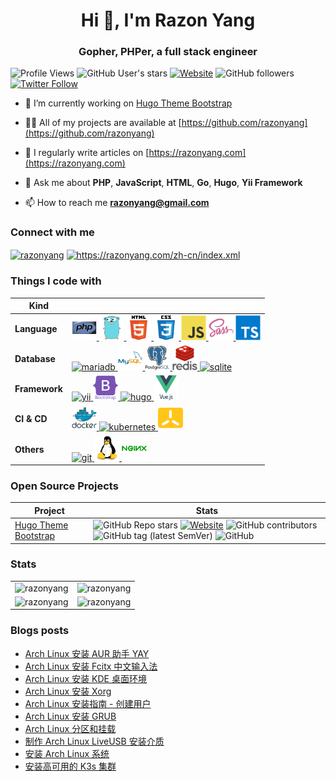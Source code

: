 <h1 align="center">Hi 👋, I'm Razon Yang</h1>
<h3 align="center">Gopher, PHPer, a full stack engineer</h3>

![Profile Views](https://komarev.com/ghpvc/?username=razonyang&label=profile%20views&color=0e75b6&style=flat-square)
![GitHub User's stars](https://img.shields.io/github/stars/razonyang?style=flat-square)
[![Website](https://img.shields.io/website?style=flat-square&url=https%3A%2F%2Frazonyang.com%2F)](https://razonyang.com/)
![GitHub followers](https://img.shields.io/github/followers/razonyang?style=flat-square)
[![Twitter Follow](https://img.shields.io/twitter/follow/razonyang?style=flat-square)](https://twitter.com/razonyang)

- 🔭 I’m currently working on [Hugo Theme Bootstrap](https://github.com/razonyang/hugo-theme-bootstrap)

- 👨‍💻 All of my projects are available at [https://github.com/razonyang](https://github.com/razonyang)

- 📝 I regularly write articles on [https://razonyang.com](https://razonyang.com)

- 💬 Ask me about **PHP**, **JavaScript**, **HTML**, **Go**, **Hugo**, **Yii Framework**

- 📫 How to reach me **razonyang@gmail.com**

<h3 align="left">Connect with me</h3>
<p align="left">
<a href="https://twitter.com/razonyang" target="blank"><img align="center" src="https://raw.githubusercontent.com/rahuldkjain/github-profile-readme-generator/master/src/images/icons/Social/twitter.svg" alt="razonyang" height="30" width="40" /></a>
<a href="/https://razonyang.com/zh-cn/index.xml" target="blank"><img align="center" src="https://raw.githubusercontent.com/rahuldkjain/github-profile-readme-generator/master/src/images/icons/Social/rss.svg" alt="https://razonyang.com/zh-cn/index.xml" height="30" width="40" /></a>
</p>

<h3 align="left">Things I code with</h3>

| Kind | |
|---|---|
| **Language** | <a href="https://www.php.net" target="_blank" rel="noreferrer"> <img src="https://raw.githubusercontent.com/devicons/devicon/master/icons/php/php-original.svg" alt="php" width="40" height="40"/> </a> <a href="https://golang.org" target="_blank" rel="noreferrer"> <img src="https://raw.githubusercontent.com/devicons/devicon/master/icons/go/go-original.svg" alt="go" width="40" height="40"/> </a> <a href="https://www.w3.org/html/" target="_blank" rel="noreferrer"> <img src="https://raw.githubusercontent.com/devicons/devicon/master/icons/html5/html5-original-wordmark.svg" alt="html5" width="40" height="40"/> </a> <a href="https://www.w3schools.com/css/" target="_blank" rel="noreferrer"> <img src="https://raw.githubusercontent.com/devicons/devicon/master/icons/css3/css3-original-wordmark.svg" alt="css3" width="40" height="40"/> </a> <a href="https://developer.mozilla.org/en-US/docs/Web/JavaScript" target="_blank" rel="noreferrer"> <img src="https://raw.githubusercontent.com/devicons/devicon/master/icons/javascript/javascript-original.svg" alt="javascript" width="40" height="40"/> </a> <a href="https://sass-lang.com" target="_blank" rel="noreferrer"> <img src="https://raw.githubusercontent.com/devicons/devicon/master/icons/sass/sass-original.svg" alt="sass" width="40" height="40"/> </a> <a href="https://www.typescriptlang.org/" target="_blank" rel="noreferrer"> <img src="https://raw.githubusercontent.com/devicons/devicon/master/icons/typescript/typescript-original.svg" alt="typescript" width="40" height="40"/> </a> |
| **Database** | <a href="https://mariadb.org/" target="_blank" rel="noreferrer"> <img src="https://www.vectorlogo.zone/logos/mariadb/mariadb-icon.svg" alt="mariadb" width="40" height="40"/> </a> <a href="https://www.mysql.com/" target="_blank" rel="noreferrer"> <img src="https://raw.githubusercontent.com/devicons/devicon/master/icons/mysql/mysql-original-wordmark.svg" alt="mysql" width="40" height="40"/> </a> <a href="https://www.postgresql.org" target="_blank" rel="noreferrer"> <img src="https://raw.githubusercontent.com/devicons/devicon/master/icons/postgresql/postgresql-original-wordmark.svg" alt="postgresql" width="40" height="40"/> </a> <a href="https://redis.io" target="_blank" rel="noreferrer"> <img src="https://raw.githubusercontent.com/devicons/devicon/master/icons/redis/redis-original-wordmark.svg" alt="redis" width="40" height="40"/> </a> <a href="https://www.sqlite.org/" target="_blank" rel="noreferrer"> <img src="https://www.vectorlogo.zone/logos/sqlite/sqlite-icon.svg" alt="sqlite" width="40" height="40"/> </a>
| **Framework** | <a href="https://yiiframework.com/" target="_blank" rel="noreferrer"> <img src="https://api.iconify.design/logos-yii.svg" alt="yii" width="40" height="40"/> </a> <a href="https://getbootstrap.com" target="_blank" rel="noreferrer"> <img src="https://raw.githubusercontent.com/devicons/devicon/master/icons/bootstrap/bootstrap-plain-wordmark.svg" alt="bootstrap" width="40" height="40"/> </a> <a href="https://gohugo.io/" target="_blank" rel="noreferrer"> <img src="https://api.iconify.design/logos-hugo.svg" alt="hugo" width="40" height="40"/> </a> <a href="https://vuejs.org/" target="_blank" rel="noreferrer"> <img src="https://raw.githubusercontent.com/devicons/devicon/master/icons/vuejs/vuejs-original-wordmark.svg" alt="vuejs" width="40" height="40"/> </a>
| **CI & CD** | <a href="https://www.docker.com/" target="_blank" rel="noreferrer"> <img src="https://raw.githubusercontent.com/devicons/devicon/master/icons/docker/docker-original-wordmark.svg" alt="docker" width="40" height="40"/> </a> <a href="https://kubernetes.io" target="_blank" rel="noreferrer"> <img src="https://www.vectorlogo.zone/logos/kubernetes/kubernetes-icon.svg" alt="kubernetes" width="40" height="40"/> </a> <a href="https://k3s.io/" target="_blank" rel="noreferrer"> <img src="https://raw.githubusercontent.com/devicons/devicon/master/icons/k3s/k3s-original.svg" alt="k3s" width="40" height="40"/> </a>
| **Others** | <a href="https://git-scm.com/" target="_blank" rel="noreferrer"> <img src="https://www.vectorlogo.zone/logos/git-scm/git-scm-icon.svg" alt="git" width="40" height="40"/> </a> <a href="https://www.linux.org/" target="_blank" rel="noreferrer"> <img src="https://raw.githubusercontent.com/devicons/devicon/master/icons/linux/linux-original.svg" alt="linux" width="40" height="40"/> </a> <a href="https://www.nginx.com" target="_blank" rel="noreferrer"> <img src="https://raw.githubusercontent.com/devicons/devicon/master/icons/nginx/nginx-original.svg" alt="nginx" width="40" height="40"/> </a>

### Open Source Projects

| Project | Stats |
|---|---|
| [Hugo Theme Bootstrap](https://github.com/razonyang/hugo-theme-bootstrap) | ![GitHub Repo stars](https://img.shields.io/github/stars/razonyang/hugo-theme-bootstrap?style=flat-square) [![Website](https://img.shields.io/website?style=flat-square&url=https%3A%2F%2Fhbs.razonyang.com%2F)](https://hbs.razonyang.com/) ![GitHub contributors](https://img.shields.io/github/contributors/razonyang/hugo-theme-bootstrap?style=flat-square) ![GitHub tag (latest SemVer)](https://img.shields.io/github/v/tag/razonyang/hugo-theme-bootstrap?style=flat-square) ![GitHub](https://img.shields.io/github/license/razonyang/hugo-theme-bootstrap?style=flat-square)

### Stats

|  |  |
|:---:|:---:
| <img height="200" src="https://github-profile-trophy.vercel.app/?username=razonyang&row=2&column=3" alt="razonyang" /> | <img height="200" src="https://github-readme-stats.vercel.app/api?username=razonyang&show_icons=true&locale=en" alt="razonyang" />
| <img height="200" src="https://github-readme-stats.vercel.app/api/top-langs?username=razonyang&show_icons=true&locale=en&layout=compact&langs_count=8" alt="razonyang" /> | <img height="200" src="https://github-readme-streak-stats.herokuapp.com/?user=razonyang&" alt="razonyang" />

### Blogs posts
<!-- BLOGPOSTS:START -->
- [Arch Linux 安装 AUR 助手 YAY](https://razonyang.com/zh-cn/archlinux-guide/yay/)
- [Arch Linux 安装 Fcitx 中文输入法](https://razonyang.com/zh-cn/archlinux-guide/fcitx/)
- [Arch Linux 安装 KDE 桌面环境](https://razonyang.com/zh-cn/archlinux-guide/kde/)
- [Arch Linux 安装 Xorg](https://razonyang.com/zh-cn/archlinux-guide/xorg/)
- [Arch Linux 安装指南 - 创建用户](https://razonyang.com/zh-cn/archlinux-guide/users/)
- [Arch Linux 安装 GRUB](https://razonyang.com/zh-cn/archlinux-guide/grub/)
- [Arch Linux 分区和挂载](https://razonyang.com/zh-cn/archlinux-guide/partition/)
- [制作 Arch Linux LiveUSB 安装介质](https://razonyang.com/zh-cn/archlinux-guide/installation-medium/)
- [安装 Arch Linux 系统](https://razonyang.com/zh-cn/archlinux-guide/installation/)
- [安装高可用的 K3s 集群](https://razonyang.com/zh-cn/k3s/installation/ha/)
<!-- BLOGPOSTS:END -->
